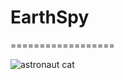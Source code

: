 # EarthSpy
==================

![astronaut cat](https://raw.github.com/meltar/earthspy/master/app/assets/images/cat.gif)
